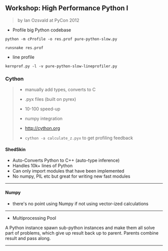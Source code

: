 ## Workshop: High Performance Python I

> by Ian Ozsvald at PyCon 2012

* Profile big Python codebase

```
python -m cProfile -o res.prof pure-python-slow.py

runsnake res.prof
```

* line profile

```
kernprof.py -l -v pure-python-slow-lineprofiler.py
```

### Cython

> * manually add types, converts to C
> * .pyx files (built on pyrex)
> * 10-100 speed-up
> * numpy integration
> * http://cython.org
>
> * ```cython -a calculate_z.pyx``` to get profiling feedback

#### ShedSkin

* Auto-Converts Python to C++ (auto-type inference)
* Handles 10k+ lines of Python
* Can only import modules that have been implemented
* No numpy, PIL etc but great for writing new fast modules

---

#### Numpy

* there's no point using Numpy if not using vector-ized calculations

---

* Multiprocessing Pool

A Python instance spawn sub-python instances and make them all solve part of problems, which give up result back up to parent. Parents combine result and pass along.

---


